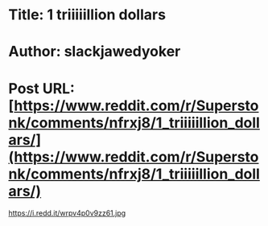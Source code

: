 # Title: 1 triiiiillion dollars
# Author: slackjawedyoker
# Post URL: [https://www.reddit.com/r/Superstonk/comments/nfrxj8/1_triiiiillion_dollars/](https://www.reddit.com/r/Superstonk/comments/nfrxj8/1_triiiiillion_dollars/)


https://i.redd.it/wrpv4p0v9zz61.jpg